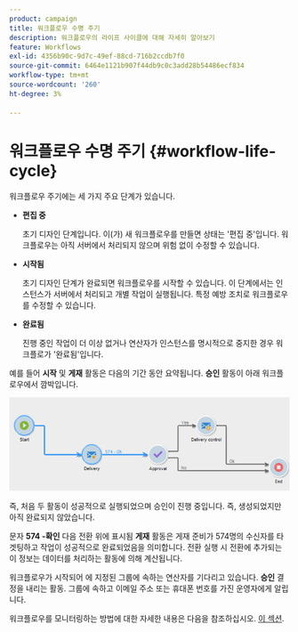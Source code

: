 ```yaml
---
product: campaign
title: 워크플로우 수명 주기
description: 워크플로우의 라이프 사이클에 대해 자세히 알아보기
feature: Workflows
exl-id: 4356b90c-9d7c-49ef-88cd-716b2ccdb7f0
source-git-commit: 6464e1121b907f44db9c0c3add28b54486ecf834
workflow-type: tm+mt
source-wordcount: '260'
ht-degree: 3%

---
```


# 워크플로우 수명 주기 {#workflow-life-cycle}



워크플로우 주기에는 세 가지 주요 단계가 있습니다.

* **편집 중**

  초기 디자인 단계입니다. 이(가) 새 워크플로우를 만들면 상태는 &#39;편집 중&#39;입니다. 워크플로우는 아직 서버에서 처리되지 않으며 위험 없이 수정할 수 있습니다.

* **시작됨**

  초기 디자인 단계가 완료되면 워크플로우를 시작할 수 있습니다. 이 단계에서는 인스턴스가 서버에서 처리되고 개별 작업이 실행됩니다. 특정 예방 조치로 워크플로우를 수정할 수 있습니다.

* **완료됨**

  진행 중인 작업이 더 이상 없거나 연산자가 인스턴스를 명시적으로 중지한 경우 워크플로가 &#39;완료됨&#39;입니다.

예를 들어 **시작** 및 **게재** 활동은 다음의 기간 동안 요약됩니다. **승인** 활동이 아래 워크플로우에서 깜박입니다.

![](assets/new-workflow-6.png)

즉, 처음 두 활동이 성공적으로 실행되었으며 승인이 진행 중입니다. 즉, 생성되었지만 아직 완료되지 않았습니다.

문자 **574 -확인** 다음 전환 위에 표시됨 **게재** 활동은 게재 준비가 574명의 수신자를 타겟팅하고 작업이 성공적으로 완료되었음을 의미합니다. 전환 실행 시 전환에 추가되는 이 정보는 데이터를 처리하는 활동에 의해 계산됩니다.

워크플로우가 시작되어 에 지정된 그룹에 속하는 연산자를 기다리고 있습니다. **승인** 결정을 내리는 활동. 그룹에 속하고 이메일 주소 또는 휴대폰 번호를 가진 운영자에게 알립니다.

워크플로우를 모니터링하는 방법에 대한 자세한 내용은 다음을 참조하십시오. [이 섹션](monitor-workflow-execution.md).
